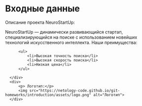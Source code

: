 <!DOCTYPE html>
<html>
  <head>
    <meta charset="utf-8">
    <title>Моя тестовая страница</title>
  </head>
  <body>
    <div>
          <h1>Входные данные</h1>
          <p>Описание проекта NeuroStartUp:</p>
          <p>NeuroStartUp — динамически развивающийся стартап, специализирующийся на поиске с использованием новейших технологий искусственного интеллекта. Наши преимущества:</p> 

          <ul>
              <li>Высокая точность поиска</li> 
              <li>Высокая скорость поиска</li>
              <li>Низкая цена</li>
          </ul>

      </div>
      <div>
          <p> Логотип:</p>
          <img src="https://netology-code.github.io/git-homeworks/introduction/assets/logo.png" alt="Логотип">
      </div>
      
  </body>
</html>